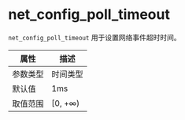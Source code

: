 # net_config_poll_timeout

`net_config_poll_timeout` 用于设置网络事件超时时间。

|  属性    | 描述     |
|----------|---------|
| 参数类型 |   时间类型      |
| 默认值   | 1ms     |
| 取值范围 | [0, +∞)  |
